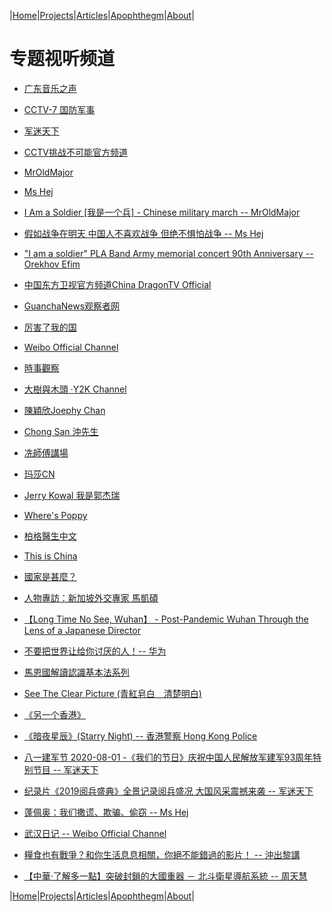 |[Home](/README.md)|[Projects](/projects.md)|[Articles](/articles.md)|[Apophthegm](/apophthegm.md)|[About](/about.md)|

# 专题视听频道  

- [广东音乐之声](https://www.qingting.fm/radios/1260/)  

- [CCTV-7 国防军事](https://tv.cctv.com/live/cctv7/)  

- [军迷天下](https://www.youtube.com/user/militarycntv)  

- [CCTV挑战不可能官方频道](https://www.youtube.com/channel/UC3HLhJGcc_0Vse2UncGnxcQ)  

- [MrOldMajor](https://www.youtube.com/channel/UCA3l6zrqo85jdxOlj9xVveg)  

- [Ms Hej](https://www.youtube.com/channel/UCvH_kUmAVDP3gyOcfybyqug)  

- [I Am a Soldier [我是一个兵] - Chinese military march --  MrOldMajor](https://www.youtube.com/watch?v=nZmwW3ddkAY)  

- [假如战争在明天 中国人不喜欢战争 但绝不惧怕战争 -- Ms Hej](https://www.youtube.com/watch?v=fDPKNLI6f34)  

- ["I am a soldier" PLA Band Army memorial concert 90th Anniversary --  Orekhov Efim
](https://www.youtube.com/watch?v=vRNw3PfKO_A)  

- [中国东方卫视官方频道China DragonTV Official](https://www.youtube.com/channel/UCJ06BguWKS5GJsEue7u79PQ)  

- [GuanchaNews观察者网](https://www.youtube.com/channel/UCJncdiH3BQUBgCroBmhsUhQ)  

- [厉害了我的国](https://www.youtube.com/channel/UC0zGScLEqQ_ggw23iIBIZoA)  

- [Weibo Official Channel](https://www.youtube.com/channel/UCpU9eMYJE6o2CnqDmKF0g8A)  

- [時事觀察](http://www.singtao.tv/main/category/newsreport/situation/)  

- [大樹與木頭 ‧Y2K Channel](https://www.youtube.com/channel/UCFfLWSnUCblI4Lpsph7H1lA)  

- [陳穎欣Joephy Chan](https://www.youtube.com/channel/UCvlBe-TQfjLFINSSYQt9Tjg)  

- [Chong San 沖先生](https://www.youtube.com/channel/UCsGqE-IVUCwyyi_WRsvVLJg)  

- [冼師傅講場](https://www.youtube.com/channel/UCFRBCHEqZNJ2Rb1IjrCC8Zw)  

- [玛莎CN](https://www.youtube.com/channel/UCmSefgK3FoLgyIJ25kjJ83g)  

- [Jerry Kowal 我是郭杰瑞](https://www.youtube.com/channel/UCfIbForcbE83cxm8MScOTlQ)  

- [Where's Poppy](https://www.youtube.com/channel/UCAy4rN2oe57nR-NJzkm3qvw)  

- [柏格醫生中文](https://www.youtube.com/channel/UCUXi5mmqbvIithAs9AaxEtw)  

- [This is China](https://samiux.blogspot.com/2016/09/video-this-is-china.html)  

- [國家是甚麼？](https://samiux.blogspot.com/2018/06/blog-post_14.html)  

- [人物專訪：新加坡外交專家 馬凱碩](https://samiux.blogspot.com/2018/08/blog-post_13.html)  

- [【Long Time No See, Wuhan】 - Post-Pandemic Wuhan Through the Lens of a Japanese Director](https://samiux.blogspot.com/2020/07/long-time-no-see-wuhan-post-pandemic.html)  

- [ 不要把世界让给你讨厌的人！-- 华为 ](https://samiux.blogspot.com/2020/07/blog-post_30.html)  

- [馬恩國解讀認識基本法系列](https://samiux.blogspot.com/2018/08/blog-post_1.html)  

- [See The Clear Picture (青紅皂白　清楚明白)](https://samiux.blogspot.com/2020/01/so-called-peaceful-demands-changed-to.html)  

- [《另一个香港》](https://samiux.blogspot.com/2020/05/blog-post_18.html)  

- [《暗夜星辰》(Starry Night) -- 香港警察 Hong Kong Police](https://samiux.blogspot.com/2020/07/starry-night-hong-kong-police.html)  

- [八一建军节 2020-08-01 -《我们的节日》庆祝中国人民解放军建军93周年特别节目 -- 军迷天下](https://samiux.blogspot.com/2020/08/2020-08-01-93.html)  

- [纪录片《2019阅兵盛典》全景记录阅兵盛况 大国风采震撼来袭 -- 军迷天下](https://www.youtube.com/watch?v=RD7ft6Ll5Dw)  

- [蓬佩奥：我们撒谎、欺骗、偷窃 --  Ms Hej](https://www.youtube.com/watch?v=DKGU6ENYFA4)  

- [武汉日记 -- Weibo Official Channel](https://samiux.blogspot.com/2020/08/weibo-official-channel.html)  

- [糧食也有戰爭？和你生活息息相關，你絕不能錯過的影片！ -- 沖出黎講](https://www.youtube.com/watch?v=sCvi5gsMYDI)  

- [【中華‧了解多一點】突破封鎖的大國重器 － 北斗衛星導航系統 -- 周天慧](https://hkgpao.com/articles/1015111)  

|[Home](/README.md)|[Projects](/projects.md)|[Articles](/articles.md)|[Apophthegm](/apophthegm.md)|[About](/about.md)|
